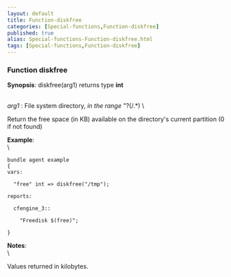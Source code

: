 ```yaml
---
layout: default
title: Function-diskfree
categories: [Special-functions,Function-diskfree]
published: true
alias: Special-functions-Function-diskfree.html
tags: [Special-functions,Function-diskfree]
---
```


### Function diskfree

**Synopsis**: diskfree(arg1) returns type **int**

\
 *arg1* : File system directory, *in the range* "?(/.\*) \

Return the free space (in KB) available on the directory's current
partition (0 if not found)

**Example**:\
 \

~~~~ {.verbatim}
bundle agent example
{     
vars:

  "free" int => diskfree("/tmp"); 

reports:

  cfengine_3::

    "Freedisk $(free)";

}
~~~~

**Notes**:\
 \

Values returned in kilobytes.
